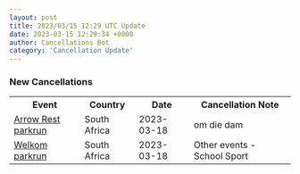 ```yaml
---
layout: post
title: 2023/03/15 12:29 UTC Update
date: 2023-03-15 12:29:34 +0000
author: Cancellations Bot
category: 'Cancellation Update'
---
```


<h3>New Cancellations</h3>
<div class='hscrollable'>
<table style='width: 100%'>
    <tr>
        <th>Event</th>
        <th>Country</th>
        <th>Date</th>
        <th>Cancellation Note</th>
    </tr>
    <tr>
        <td><a href="https://www.parkrun.co.za/arrowrest">Arrow Rest parkrun</a></td>
        <td>South Africa</td>
        <td>2023-03-18</td>
        <td>om die dam</td>
    </tr>
    <tr>
        <td><a href="https://www.parkrun.co.za/welkom">Welkom parkrun</a></td>
        <td>South Africa</td>
        <td>2023-03-18</td>
        <td>Other events - School Sport</td>
    </tr>
</table>
</div>
